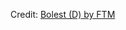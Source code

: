 <div id="observablehq-5b5f90c5"></div>
<p>Credit: <a href="https://observablehq.com/d/5bb911525082b88c">Bolest (D) by FTM</a></p>

<link rel="stylesheet" href="https://cdn.jsdelivr.net/npm/@observablehq/inspector@5/dist/inspector.css">
<script type="module">
import {Runtime, Inspector} from "https://cdn.jsdelivr.net/npm/@observablehq/runtime@5/dist/runtime.js";
import define from "https://api.observablehq.com/d/5bb911525082b88c.js?";
new Runtime().module(define, Inspector.into("#observablehq-5b5f90c5"));
</script>
